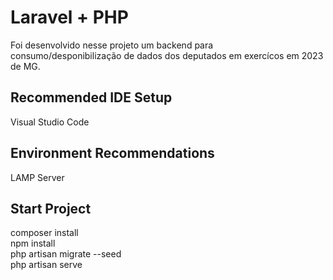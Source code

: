 # Laravel + PHP

 Foi desenvolvido nesse projeto um backend para consumo/desponibilização de dados dos deputados em exercícos em 2023 de MG.

 ## Recommended IDE Setup

 Visual Studio Code

 ## Environment Recommendations

 LAMP Server
 
 ## Start Project
  
  composer install <br>
  npm install <br>
  php artisan migrate --seed <br>
  php artisan serve
